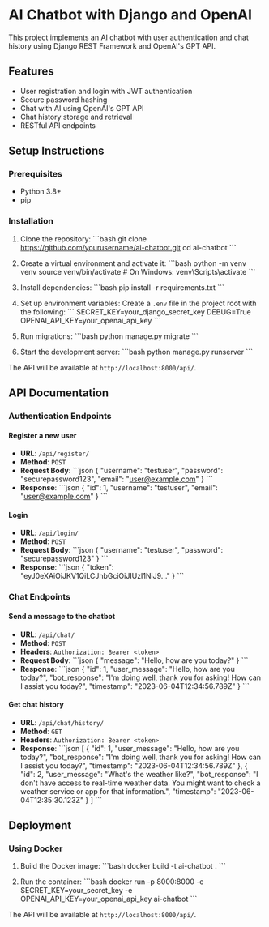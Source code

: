 # AI Chatbot with Django and OpenAI

This project implements an AI chatbot with user authentication and chat history using Django REST Framework and OpenAI's GPT API.

## Features

- User registration and login with JWT authentication
- Secure password hashing
- Chat with AI using OpenAI's GPT API
- Chat history storage and retrieval
- RESTful API endpoints

## Setup Instructions

### Prerequisites

- Python 3.8+
- pip

### Installation

1. Clone the repository:
\`\`\`bash
git clone https://github.com/yourusername/ai-chatbot.git
cd ai-chatbot
\`\`\`

2. Create a virtual environment and activate it:
\`\`\`bash
python -m venv venv
source venv/bin/activate  # On Windows: venv\Scripts\activate
\`\`\`

3. Install dependencies:
\`\`\`bash
pip install -r requirements.txt
\`\`\`

4. Set up environment variables:
Create a `.env` file in the project root with the following:
\`\`\`
SECRET_KEY=your_django_secret_key
DEBUG=True
OPENAI_API_KEY=your_openai_api_key
\`\`\`

5. Run migrations:
\`\`\`bash
python manage.py migrate
\`\`\`

6. Start the development server:
\`\`\`bash
python manage.py runserver
\`\`\`

The API will be available at `http://localhost:8000/api/`.

## API Documentation

### Authentication Endpoints

#### Register a new user
- **URL**: `/api/register/`
- **Method**: `POST`
- **Request Body**:
  \`\`\`json
  {
    "username": "testuser",
    "password": "securepassword123",
    "email": "user@example.com"
  }
  \`\`\`
- **Response**: 
  \`\`\`json
  {
    "id": 1,
    "username": "testuser",
    "email": "user@example.com"
  }
  \`\`\`

#### Login
- **URL**: `/api/login/`
- **Method**: `POST`
- **Request Body**:
  \`\`\`json
  {
    "username": "testuser",
    "password": "securepassword123"
  }
  \`\`\`
- **Response**: 
  \`\`\`json
  {
    "token": "eyJ0eXAiOiJKV1QiLCJhbGciOiJIUzI1NiJ9..."
  }
  \`\`\`

### Chat Endpoints

#### Send a message to the chatbot
- **URL**: `/api/chat/`
- **Method**: `POST`
- **Headers**: `Authorization: Bearer <token>`
- **Request Body**:
  \`\`\`json
  {
    "message": "Hello, how are you today?"
  }
  \`\`\`
- **Response**: 
  \`\`\`json
  {
    "id": 1,
    "user_message": "Hello, how are you today?",
    "bot_response": "I'm doing well, thank you for asking! How can I assist you today?",
    "timestamp": "2023-06-04T12:34:56.789Z"
  }
  \`\`\`

#### Get chat history
- **URL**: `/api/chat/history/`
- **Method**: `GET`
- **Headers**: `Authorization: Bearer <token>`
- **Response**: 
  \`\`\`json
  [
    {
      "id": 1,
      "user_message": "Hello, how are you today?",
      "bot_response": "I'm doing well, thank you for asking! How can I assist you today?",
      "timestamp": "2023-06-04T12:34:56.789Z"
    },
    {
      "id": 2,
      "user_message": "What's the weather like?",
      "bot_response": "I don't have access to real-time weather data. You might want to check a weather service or app for that information.",
      "timestamp": "2023-06-04T12:35:30.123Z"
    }
  ]
  \`\`\`

## Deployment

### Using Docker

1. Build the Docker image:
\`\`\`bash
docker build -t ai-chatbot .
\`\`\`

2. Run the container:
\`\`\`bash
docker run -p 8000:8000 -e SECRET_KEY=your_secret_key -e OPENAI_API_KEY=your_openai_api_key ai-chatbot
\`\`\`

The API will be available at `http://localhost:8000/api/`.
